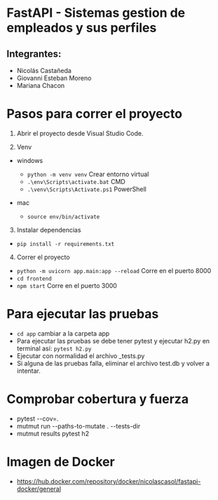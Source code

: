# FastAPI - Sistemas gestion de empleados y sus perfiles

## Integrantes:

- Nicolás Castañeda
- Giovanni Esteban Moreno
- Mariana Chacon

# Pasos para correr el proyecto

1. Abrir el proyecto desde Visual Studio Code.

2. Venv

- windows
  - `python -m venv venv`  Crear entorno virtual
  - `.\env\Scripts\activate.bat`  CMD
  - `.\venv\Scripts\Activate.ps1`  PowerShell

- mac
  - `source env/bin/activate`

3. Instalar dependencias
- `pip install -r requirements.txt`

4. Correr el proyecto
- `python -m uvicorn app.main:app --reload` Corre en el puerto 8000
- `cd frontend`
- `npm start` Corre en el puerto 3000

# Para ejecutar las pruebas 
- `cd app` cambiar a la carpeta app
- Para ejecutar las pruebas se debe tener pytest y ejecutar h2.py en terminal así:
 `pytest h2.py` 
- Ejecutar con normalidad el archivo _tests.py
- Si alguna de las pruebas falla, eliminar el archivo test.db y volver a intentar.

# Comprobar cobertura y fuerza

- pytest --cov=.
- mutmut run --paths-to-mutate . --tests-dir
- mutmut results
pytest h2

# Imagen de Docker
- https://hub.docker.com/repository/docker/nicolascasol/fastapi-docker/general
